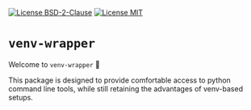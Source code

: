 [![License BSD-2-Clause](https://img.shields.io/badge/License-BSD--2--Clause-blue.svg)](https://opensource.org/licenses/BSD-2-Clause)
[![License MIT](https://img.shields.io/badge/License-MIT-blue.svg)](https://opensource.org/licenses/MIT)


# `venv-wrapper`
Welcome to `venv-wrapper` 🎉

This package is designed to provide comfortable access to python command line tools, while still retaining the
advantages of venv-based setups.
